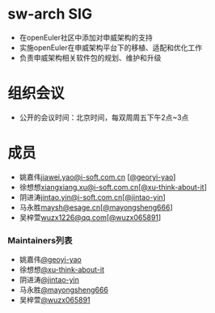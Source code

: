 # sw-arch SIG

- 在openEuler社区中添加对申威架构的支持
- 实施openEuler在申威架构平台下的移植、适配和优化工作
- 负责申威架构相关软件包的规划、维护和升级


# 组织会议

- 公开的会议时间：北京时间，每双周周五下午2点~3点


# 成员
- 姚嘉伟<jiawei.yao@i-soft.com.cn> [[@georyi-yao](https://gitee.com/georyi-yao)]
- 徐想想<xiangxiang.xu@i-soft.com.cn>[[@xu-think-about-it](https://gitee.com/xu-think-about-it)]
- 阴进涛<jintao.yin@i-soft.com.cn>[[@jintao-yin](https://gitee.com/jintao-yin)]
- 马永胜<maysh@esage.cn>[[@mayongsheng666](https://gitee.com/mayongsheng666)]
- 吴梓萱<wuzx1226@qq.com>[[@wuzx065891](https://gitee.com/wuzx065891)]

### Maintainers列表
- 姚嘉伟[@geoyi-yao](https://gitee.com/geori-yao)
- 徐想想[@xu-think-about-it](https://gitee.com/xu-think-about-it)
- 阴进涛[@jintao-yin](https://gitee.com/jintao-yin)
- 马永胜[@mayongsheng666](https://gitee.com/mayongsheng666)
- 吴梓萱[@wuzx065891](https://gitee.com/wuzx065891)
